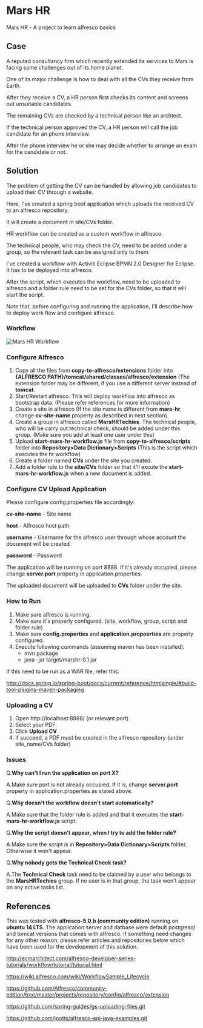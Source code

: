 # Mars HR

Mars HR - A project to learn alfresco basics

## Case

A reputed consultancy firm which recently extended its services to Mars is facing some challenges out of its home planet.

One of its major challenge is how to deal with all the CVs they receive from Earth.

After they receive a CV, a HR person first checks its content and screens out unsuitable candidates.

The remaining CVs are checked by a technical person like an archtect.

If the technical person approved the CV, a HR person will call the job candidate for an phone interview.

After the phone interview he or she may decide whether to arrange an exam for the candidate or not.

## Solution

The problem of getting the CV can be handled by allowing job candidates to upload their CV through a website.

Here, I've created a spring boot application which uploads the received CV to an alfresco repository.

It will create a document in site/CVs folder.

HR workflow can be created as a custom workflow in alfresco.

The technical people, who may check the CV, need to be added under a group, so the relevant task can be assigned only to them.

I've created a workflow with Activiti Eclipse BPMN 2.0 Designer for Eclipse. It has to be deployed into alfresco.

After the script, which executes the workflow, need to be uploaded to alfresco and a folder rule need to be set for the CVs folder, so that it will start the script.

Note that, before configuring and running the application, I'll describe how to deploy work flow and configure alfresco.

### Workflow

![Mars HR Workflow](https://raw.github.com/charakajg/marshr/master/workflow.png)

### Configure Alfresco

1. Copy all the files from **copy-to-alfresco/extensions** folder into **{ALFRESCO PATH}/tomcat/shared/classes/alfresco/extension** (The extension folder may be different, if you use a different server instead of **tomcat**.
2. Start/Restart alfresco. This will deploy workflow into alfresco as bootstrap data. (Please refer references for more information)
3. Create a site in alfresco (If the site name is different from **mars-hr**, change **cv-site-name** property as described in next section).
4. Create a group in alfresco called **MarsHRTechies**. The technical people, who will be carry out technical check, should be added under this group. (Make sure you add at least one user under this)
5. Upload **start-mars-hr-workflow.js** file from **copy-to-alfresco/scripts** folder into **Repository>Data Dictionary>Scripts** (This is the script which executes the hr workflow)
6. Create a folder named **CVs** under the site you created.
7. Add a folder rule to the **site/CVs** folder so that it'll excute the **start-mars-hr-workflow.js** when a new document is added.

### Configure CV Upload Application

Please configure config.properties file accordingly:

**cv-site-name** - Site name

**host** - Alfresco host path

**username** - Username for the alfresco user through whose account the document will be created

**password** - Password

The application will be running on port 8888. If it's already occupied, please change **server.port** property in application.properties.

The uploaded document will be uploaded to **CVs** folder under the site.

### How to Run

1. Make sure alfresco is running.
2. Make sure it's properly configured. (site, workflow, group, script and folder rule)
3. Make sure **config.properties** and **application.propoerties** are properly configured.
4. Execute following commands (assuming maven has been installed):
	* mvn package 
	* java -jar target/marshr-0.1.jar

If this need to be run as a WAR file, refer this:

http://docs.spring.io/spring-boot/docs/current/reference/htmlsingle/#build-tool-plugins-maven-packaging

### Uploading a CV

1. Open http://localhost:8888/ (or relevant port)
2. Select your PDF.
3. Click **Upload CV**
4. If succeed, a PDF must be created in the alfresco repository (under site_name/CVs folder) 

### Issues

Q.**Why can't I run the application on port X?**

A.Make sure port is not already occupied. If it is, change **server.port** property in application.properties as stated above.

Q.**Why doesn't the workflow doesn't start automatically?**

A.Make sure that the folder rule is added and that it executes the **start-mars-hr-workflow.js** script.

Q.**Why the script doesn't appear, when I try to add the folder rule?**

A.Make sure the script is in **Repository>Data Dictionary>Scripts** folder. Otherwise it won't appear.

Q.**Why nobody gets the **Technical Check** task?**

A.The **Technical Check** task need to be claimed by a user who belongs to the **MarsHRTechies** group. If no user is in that group, the task won't appear on any active tasks list.

## References

This was tested with **alfresco-5.0.b (community edition)** running on **ubuntu 14 LTS**. The application server and datbase were default postgresql and tomcat versions that comes with alfresco. If something need changes for any other reason, please refer articles and repositories below which have been used for the development of this solution.

http://ecmarchitect.com/alfresco-developer-series-tutorials/workflow/tutorial/tutorial.html

https://wiki.alfresco.com/wiki/WorkflowSample_Lifecycle

https://github.com/Alfresco/community-edition/tree/master/projects/repository/config/alfresco/extension

https://github.com/spring-guides/gs-uploading-files.git

https://github.com/jpotts/alfresco-api-java-examples.git
